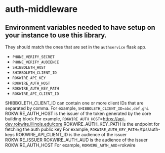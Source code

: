 # auth-middleware

## Environment variables needed to have setup on your instance to use this library.

They should match the ones that are set in the `authservice` flask app.

- `PHONE_VERIFY_SECRET`
- `PHONE_VERIFY_AUDIENCE`
- `SHIBBOLETH_HOST`
- `SHIBBOLETH_CLIENT_ID`
- `ROKWIRE_API_KEY`
- `ROKWIRE_AUTH_HOST`
- `ROKWIRE_AUTH_KEY_PATH`
- `ROKWIRE_API_CLIENT_ID`

SHIBBOLETH_CLIENT_ID can contain one or more client IDs that are separated by comma. 
For example, `SHIBBOLETH_CLIENT_ID=abc,def,ghi`
ROKWIRE_AUTH_HOST is the issuer of the token generated by the core building block
For example, `ROKWIRE_AUTH_HOST`=https://api-dev.rokwire.illinois.edu/core
ROKWIRE_AUTH_KEY_PATH is the endpoint for fetching the auth public key
For example, `ROKWIRE_AUTH_KEY_PATH`=/tps/auth-keys
ROKWIRE_API_CLIENT_ID is the audience of the issuer ROKWIRE_ISSUER
ROKWIRE_AUTH_AUD is the audience of the issuer ROKWIRE_AUTH_HOST
For example, `ROKWIRE_AUTH_AUD`=rokwire
